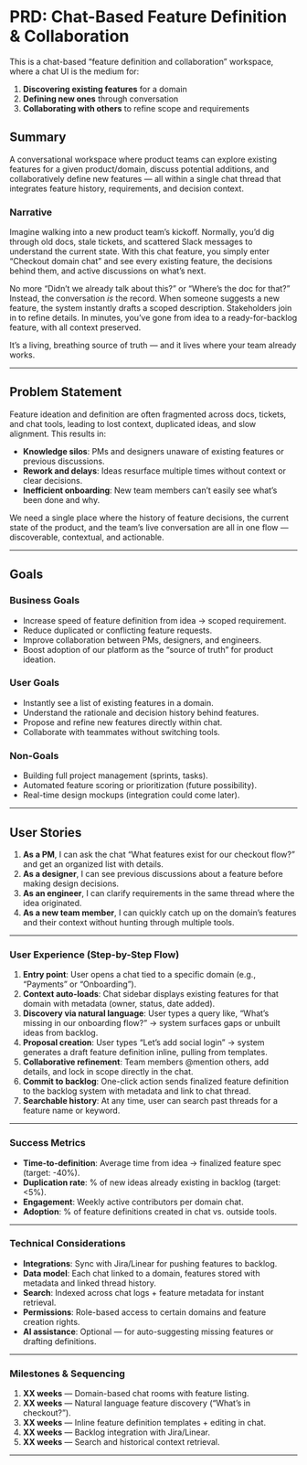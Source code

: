 # PRD: Chat-Based Feature Definition & Collaboration

This is a chat-based “feature definition and collaboration” workspace, where a chat UI is the medium for:

1. **Discovering existing features** for a domain
2. **Defining new ones** through conversation
3. **Collaborating with others** to refine scope and requirements

## Summary

A conversational workspace where product teams can explore existing features for a given product/domain, discuss potential additions, and collaboratively define new features — all within a single chat thread that integrates feature history, requirements, and decision context.

### Narrative

Imagine walking into a new product team’s kickoff. Normally, you’d dig through old docs, stale tickets, and scattered Slack messages to understand the current state. With this chat feature, you simply enter “Checkout domain chat” and see every existing feature, the decisions behind them, and active discussions on what’s next.

No more “Didn’t we already talk about this?” or “Where’s the doc for that?” Instead, the conversation *is* the record. When someone suggests a new feature, the system instantly drafts a scoped description. Stakeholders join in to refine details. In minutes, you’ve gone from idea to a ready-for-backlog feature, with all context preserved.

It’s a living, breathing source of truth — and it lives where your team already works.

---

## Problem Statement

Feature ideation and definition are often fragmented across docs, tickets, and chat tools, leading to lost context, duplicated ideas, and slow alignment. This results in:

* **Knowledge silos**: PMs and designers unaware of existing features or previous discussions.
* **Rework and delays**: Ideas resurface multiple times without context or clear decisions.
* **Inefficient onboarding**: New team members can’t easily see what’s been done and why.

We need a single place where the history of feature decisions, the current state of the product, and the team’s live conversation are all in one flow — discoverable, contextual, and actionable.

---

## Goals

### Business Goals

* Increase speed of feature definition from idea → scoped requirement.
* Reduce duplicated or conflicting feature requests.
* Improve collaboration between PMs, designers, and engineers.
* Boost adoption of our platform as the “source of truth” for product ideation.

### User Goals

* Instantly see a list of existing features in a domain.
* Understand the rationale and decision history behind features.
* Propose and refine new features directly within chat.
* Collaborate with teammates without switching tools.

### Non-Goals

* Building full project management (sprints, tasks).
* Automated feature scoring or prioritization (future possibility).
* Real-time design mockups (integration could come later).

---

## User Stories

1. **As a PM**, I can ask the chat “What features exist for our checkout flow?” and get an organized list with details.
2. **As a designer**, I can see previous discussions about a feature before making design decisions.
3. **As an engineer**, I can clarify requirements in the same thread where the idea originated.
4. **As a new team member**, I can quickly catch up on the domain’s features and their context without hunting through multiple tools.

---

### User Experience (Step-by-Step Flow)

1. **Entry point**: User opens a chat tied to a specific domain (e.g., “Payments” or “Onboarding”).
2. **Context auto-loads**: Chat sidebar displays existing features for that domain with metadata (owner, status, date added).
3. **Discovery via natural language**: User types a query like, “What’s missing in our onboarding flow?” → system surfaces gaps or unbuilt ideas from backlog.
4. **Proposal creation**: User types “Let’s add social login” → system generates a draft feature definition inline, pulling from templates.
5. **Collaborative refinement**: Team members @mention others, add details, and lock in scope directly in the chat.
6. **Commit to backlog**: One-click action sends finalized feature definition to the backlog system with metadata and link to chat thread.
7. **Searchable history**: At any time, user can search past threads for a feature name or keyword.

---

### Success Metrics

* **Time-to-definition**: Average time from idea → finalized feature spec (target: -40%).
* **Duplication rate**: % of new ideas already existing in backlog (target: <5%).
* **Engagement**: Weekly active contributors per domain chat.
* **Adoption**: % of feature definitions created in chat vs. outside tools.

---

### Technical Considerations

* **Integrations**: Sync with Jira/Linear for pushing features to backlog.
* **Data model**: Each chat linked to a domain, features stored with metadata and linked thread history.
* **Search**: Indexed across chat logs + feature metadata for instant retrieval.
* **Permissions**: Role-based access to certain domains and feature creation rights.
* **AI assistance**: Optional — for auto-suggesting missing features or drafting definitions.

---

### Milestones & Sequencing

1. **XX weeks** — Domain-based chat rooms with feature listing.
2. **XX weeks** — Natural language feature discovery (“What’s in checkout?”).
3. **XX weeks** — Inline feature definition templates + editing in chat.
4. **XX weeks** — Backlog integration with Jira/Linear.
5. **XX weeks** — Search and historical context retrieval.

---
